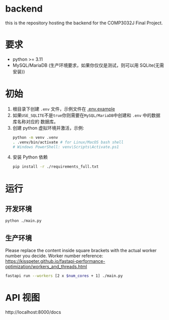 # backend

this is the repository hosting the backend for the COMP3032J Final Project.

# 要求

- python >= 3.11
- MySQL/MariaDB (生产环境要求，如果你仅仅是测试，则可以用 SQLite(无需安装))

# 初始

1. 根目录下创建 `.env` 文件，示例文件在 [.env.example](./.env.example)
2. 如果`USE_SQLITE`不是`true`你则需要在`MySQL/MariaDB`中创建和 `.env` 中的数据库名称对应的
   数据库。
3. 创建 python 虚拟环境并激活，示例:
   ``` sh
   python -m venv .venv
   . .venv/bin/activate # for Linux/MacOS bash shell
   # Windows PowerShell: venv\Scripts\Activate.ps1
   ```
4. 安装 Python 依赖
   ``` sh
   pip install -r ./requirements_full.txt
   ```

# 运行

## 开发环境

``` sh
python ./main.py
```

## 生产环境

Please replace the content inside square brackets with the actual worker number
you decide. Worker number reference: https://kisspeter.github.io/fastapi-performance-optimization/workers_and_threads.html

``` sh
fastapi run --workers [2 x $num_cores + 1] ./main.py 
```


# API 视图

http://localhost:8000/docs
